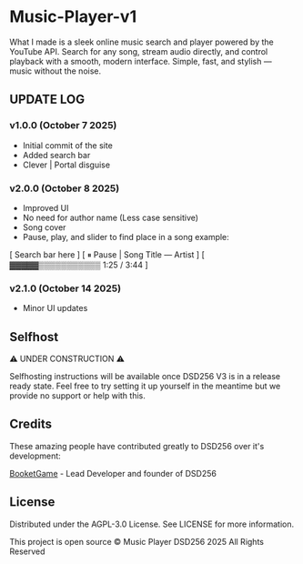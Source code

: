 # Music-Player-v1

What I made is a sleek online music search and player powered by the YouTube API. Search for any song, stream audio directly, and control playback with a smooth, modern interface. Simple, fast, and stylish — music without the noise. 

## UPDATE LOG

### v1.0.0 (October 7 2025)

- Initial commit of the site
- Added search bar
- Clever | Portal disguise

### v2.0.0 (October 8 2025)

- Improved UI
- No need for author name (Less case sensitive)
- Song cover
- Pause, play, and slider to find place in a song
example:

[ Search bar here ]
[ ⏸ Pause | Song Title — Artist ]
[ ▓▓▓▓▓▒▒▒▒▒▒▒▒▒▒▒  1:25 / 3:44 ]

### v2.1.0 (October 14 2025)

- Minor UI updates

## Selfhost
⚠️ UNDER CONSTRUCTION ⚠️

Selfhosting instructions will be available once DSD256 V3 is in a release ready state. Feel free to try setting it up yourself in the meantime but we provide no support or help with this.

## Credits
These amazing people have contributed greatly to DSD256 over it's development:

[BooketGame](https://GitHub.com/booketgame) - Lead Developer and founder of DSD256

## License
Distributed under the AGPL-3.0 License. See LICENSE for more information.

This project is open source © Music Player DSD256 2025 All Rights Reserved
